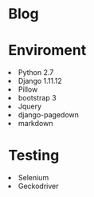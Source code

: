 # Blog
<h1>Enviroment</h1>
<li>Python 2.7</li>
<li>Django 1.11.12</li>
<li>Pillow</li>
<li>bootstrap 3</li>
<li>Jquery</li>
<li>django-pagedown</li>
<li></a href="https://cdnjs.com/libraries/marked">markdown</a></li>


<h1>Testing</h1>
<li>Selenium</li>
<li>Geckodriver</li>
